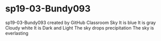 # sp19-03-Bundy093
sp19-03-Bundy093 created by GitHub Classroom
Sky
It is blue
It is gray
Cloudy
white
It is Dark and Light
The sky drops precipitation
The sky is everlasting
